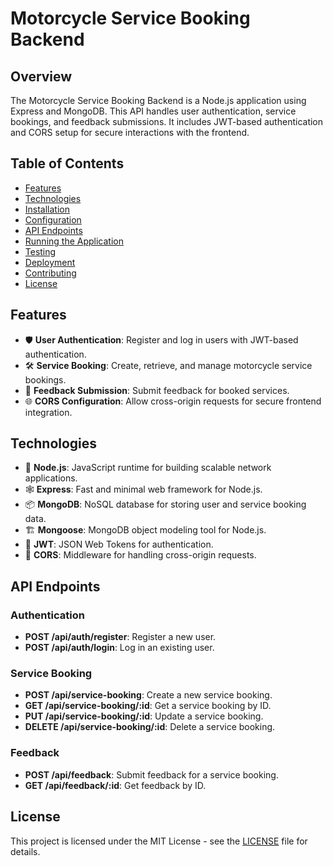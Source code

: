# Motorcycle Service Booking Backend

## Overview
The Motorcycle Service Booking Backend is a Node.js application using Express and MongoDB. This API handles user authentication, service bookings, and feedback submissions. It includes JWT-based authentication and CORS setup for secure interactions with the frontend.

## Table of Contents
- [Features](#features)
- [Technologies](#technologies)
- [Installation](#installation)
- [Configuration](#configuration)
- [API Endpoints](#api-endpoints)
- [Running the Application](#running-the-application)
- [Testing](#testing)
- [Deployment](#deployment)
- [Contributing](#contributing)
- [License](#license)

## Features
- 🛡️ **User Authentication**: Register and log in users with JWT-based authentication.
- 🛠️ **Service Booking**: Create, retrieve, and manage motorcycle service bookings.
- 📝 **Feedback Submission**: Submit feedback for booked services.
- 🌐 **CORS Configuration**: Allow cross-origin requests for secure frontend integration.

## Technologies
- 🚀 **Node.js**: JavaScript runtime for building scalable network applications.
- 🕸️ **Express**: Fast and minimal web framework for Node.js.
- 📦 **MongoDB**: NoSQL database for storing user and service booking data.
- 🏗️ **Mongoose**: MongoDB object modeling tool for Node.js.
- 🔐 **JWT**: JSON Web Tokens for authentication.
- 🔄 **CORS**: Middleware for handling cross-origin requests.


## API Endpoints

### Authentication
- **POST /api/auth/register**: Register a new user.
- **POST /api/auth/login**: Log in an existing user.

### Service Booking
- **POST /api/service-booking**: Create a new service booking.
- **GET /api/service-booking/:id**: Get a service booking by ID.
- **PUT /api/service-booking/:id**: Update a service booking.
- **DELETE /api/service-booking/:id**: Delete a service booking.

### Feedback
- **POST /api/feedback**: Submit feedback for a service booking.
- **GET /api/feedback/:id**: Get feedback by ID.


## License

This project is licensed under the MIT License - see the [LICENSE](LICENSE) file for details.
